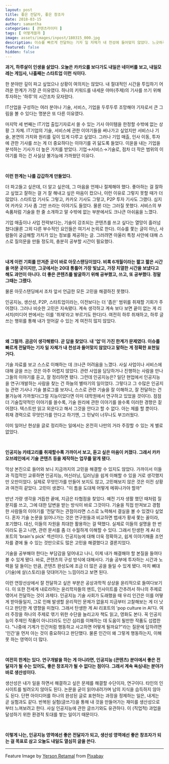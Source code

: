 ```yaml
---
layout: post
title: 좋은 전달자, 좋은 창조자
date: 2018-03-15
author: samantha
categories: [ 콘텐츠라이터 ]
tags: [ 어떻게쓸까 ]
image: assets/images/inpost/180315_000.jpg
description: 이슈를 빠르게 전달하는 기자 일 자체가 내 천성에 들어맞지 않았다. 느긋하게 글쓸 환경에서 좀 더 본질에 집중하고 싶었다. 하지만 막상 '기술'을 연구개발하는 본진으로 들어와보니, 연구자와 직접 교류한다고 해서 기술을 온전히 이해할 수 없었다. 그렇기에 철저하게 '좋은 전달자'가 되는 길을 선택해야만 했다. 대신, '생산적글쓰기'로 좋은 창작자가 되는 걸 목표로 삼았다.
featured: false
hidden: false
---
```

**과거, 하루살이 인생을 살았다. 오늘은 카카오를 보다가도 내일은 네이버를 보고, 내일모레는 게임사, 나흘째는 스타트업 이런 식이다.**

한 분야만 깊이 파고 싶었으나 상황이 여의치는 않았다. 내 절대적인 시간을 투입하기 어려운 한계가 가장 큰 이유였다. 하나의 키워드를 내세운 야마(주제)의 기사를 쓰기 위해 투자하는 '하루'의 시간조차 모자랐다.

IT산업을 구성하는 여러 분야나 기술, 서비스, 기업을 두루두루 조망해야 기자로서 큰 그림을 볼 수 있다는 명분은 또 다른 이유였다.

마지막 세 번째는 IT기업 출입기자로서 쓸 수 있는 기사 아이템을 한정할 수밖에 없는 상황 그 자체. IT기업의 기술, 서비스에 관한 이야기들을 써나가고 싶었지만 서비스나 기술, 본연의 가치와 원리를 깊이 있게 다루고 싶었다. 그러나 기업 매출, 인사 이동, 투자에 관한 기사를 쓰는 게 더 중요하다는 이야기를 귀 닳도록 들었다. 이윤을 내는 기업을 분석하는 기사가 더 높은 가치를 받았다. 기업→서비스→기술로, 점차 더 작은 범위의 이야기를 하는 건 사실상 불가능에 가까웠던 이유다.

<br/>

**이런 한계는 나를 갑갑하게 만들었다.**

더 파고들고 싶은데, 더 알고 싶은데, 그 마음을 언제나 절제해야 했다. 좋아하는 걸 잘하고 싶었고 잘하는 걸 거 잘 해내고 싶은 마음이 컸으나, 이런 이유로 그렇지 못할 때가 더 많았다. 스타트업 기사도 그렇고, 카카오 기사도 그렇고, P2P 투자 기사도 그랬다. 심지어 카카오 기사 좀 그만 쓰라는 이야기도 들었다. 물론 더는 그러질 못했다. 서비스의 부속품처럼 기술을 한 줄 소개하고 말 수밖에 없는 부분에서도 크나큰 아쉬움을 느꼈다.

기업 매출이나 사업 전략보다는, 기술이 강조되는 콘텐츠를 쓰고 싶다는 열망이 흘러넘쳤다(물론 그외 다른 부수적인 요인들은 여기서 논외로 한다). 이슈를 쫓는 글이 아닌, 사람들이 궁금해할 가치가 있는 정보를 제공하는 글. 그러려면 아울러 특정 사안에 대해 스스로 질의문을 만들 정도의, 충분히 공부할 시간이 필요했다.

<br/>

**내게 이런 기회를 안겨준 곳이 바로 아웃스탠딩이었다. 비록 6개월이라는 짧고 짧은 시간을 머문 곳이지만, 그곳에서는 20대 통틀어 가장 빛났고, 가장 치열한 시간을 보냈다고 해도 과언이 아니다. 더 좋은 콘텐츠를 발굴하기 위해 공부했고, 쓰고, 또 공부했다. 정말 그때는 그랬다.**

물론 아웃스탠딩에서 조차 앞서 언급한 모든 고민을 해결하진 못했다.

인공지능, 생산성, P2P, 스타트업이라는, 이전보다는 더 '좁은' 범위를 취재할 기회가 주어졌다. 그러나 비슷한 고민은 지속됐다. 계속 생각하고 계속 보다 보면 끝이 없는 게 리서치(미디어 판에서는 이를 '취재’라고 부르기도 한다)다. 여전히 하루 취재하고, 하루 글 쓰는 행위를 통해 내가 얻어갈 수 있는 게 여전히 많지 않았다.

<br/>

**왜 그럴까. 곰곰이 생각해봤다. 곧 답을 찾았다. 내 '업'이 가진 한계가 문제였다. 이슈를 빠르게 전달하는 기자 일 자체가 내 천성과 들어맞지 않았다고 말하는 게 정확한 표현일 거다.**

기술 자료를 보고 스스로 이해하는 데 크나큰 어려움을 느꼈다. 사실 사업이나 서비스에 대해 글을 쓰는 것은 아주 어렵지 않았다. 관련 사업을 담당하거나 진행하는 사람을 만나 그들의 이야기를 듣고, 잘 정리하면 됐다. 그런데 인공지능은? 일단 현업에서 인공지능을 연구/개발하는 사람을 찾는 건 하늘의 별따기의 일이었다. 그렇다고 그 수많은 인공지능 관련 기사나 기술 블로그를 보자니, 스스로 관련 기술을 잘 이해하고, 잘 전달하는 건 불가능에 가까웠다(그럴 지능이었다면 이미 대학원에서 연구하고 있었을 것이다). 점점 더 기술집약적인 이야기를 쓸수록, 기술 원리에 관한 이야기를 쓸수록 이러한 경향은 짙어졌다. 텍스트만 읽고 외운다고 해서 그것을 안다고 할 수 없다. 아는 체를 할 뿐이다. 취재 경력으로 무엇인가를 안다고 하기엔, 그 민낯이 너무나도 부끄러웠다.

이미 일어난 현상을 글로 정리하는 일에서는 온전히 나만의 거라 주장할 수 있는 게 별로 없었다.

<br/>

**인공지능 카테고리를 취재할수록 가까이서 보고, 듣고 싶은 마음이 커졌다. 그래서 카카오브레인에서 기술 콘텐츠 등을 제작하는 업무를 맡게 됐다.**

막상 본진으로 들어와 보니 지금까지의 고민을 해결할 수 있지도 않았다. 가까이서 이들과 직접적인 교류하면 인공지능, 머신러닝, 딥러닝을 쉽게 이해할 수 있을 거로 생각했지만 오만이었다. 실제로 무엇인가를 만들어 보지도 않고, 고민해보지 않은 것은 이전 상황과 여전히 같았다. 고민이 생겼다. "이 틈을 도대체 어떻게 메꿔나가야 할까"

반년 가량 생각을 거듭한 끝에, 지금은 타협점을 찾았다. 예전 기자 생활 했던 때처럼 질문지를 쓰고, 그에 대한 답변을 받는 방식이 바로 그것이다. 기술을 직접 만져보고 경험한 사람들의 이야기를 '전달’하는 관점이라면 스스로 노력해서 결실을 볼 수 있겠다 싶었다. 혼자 기술 논문을 읽어나가는 것은 연구원들과 비교하면 뱁새가 황새 쫓는 꼴이라, 포기했다. 대신, 이들의 자원을 최대한 활용하는 걸 택했다. 실제로 이들의 설명을 한 번이라도 듣고 나면, 관련 문서를 좀 더 수월하게 이해할 수 있다. 그래서 탄생한 게 AI 리포트의 'brain's pick' 섹션이다. 인공지능에 대해 더욱 정확하고, 쉽게 이야기해줄 조언자를 곁에 둘 수 있는 것만으로도 많은 고민을 해결했다고 결론지었다.

기술을 공부해야 한다는 부담감을 덜어내고 나니, 이제 내가 해결해야 할 본질을 들여다볼 수 있게 됐다. 바로, 콘텐츠의 구성 방식에 대해서다. 기술 공부에 투자하는 시간과 노력을 덜 들이는 만큼, 콘텐츠 완성도에 조금 더 많은 공을 들일 수 있게 됐다. 마치 뼈대(기술)에 살(스토리)을 덧대어가는 느낌이라고 보면 된다.

이런 연장선상에서 잘 전달하고 싶은 부분은 공상과학적 상상을 윤리적으로 들여다보기다. 이 또한 전세계 내로라하는 윤리학자들의 멘트, 인사이트를 간추려서 하나의 주제로 엮어서 전달하는 것이 과제다. 인공지능 기술 사회가 도래했을 때 우리 인간은 이를 어떻게 받아들일지, 그로 인해 발생할 윤리적인 문제가 없을지 지금부터 고찰해보는 게 더 낫다고 판단한 게 영향을 미쳤다. 그래서 탄생한 게 AI 리포트의 'pop culture in AI’다. 여러 주장을 하나의 주제로 엮기 위한 수단을 늘리고자 책도 읽고, 영화도 본다. 꼭 인공지능이 주제인 작품이 아니더라도 인간 심리를 이해하는 데 도움이 될만한 작품도 섭렵한다. "나중에 기계가 인간처럼 행동하고 사고하면 어떻게 될까요?"라는 질문에 답하려면 '인간’을 먼저 아는 것이 중요하다고 판단했다. 물론 인간이 왜 그렇게 행동하는지, 이해 못 하는 영역이 더 많다.

<br/>

**여전히 한계는 있다. 연구개발을 하는 게 아니라면, 인공지능 (콘텐츠) 분야에서 좋은 전달자가 될 수는 있어도, 좋은 창조자가 될 수 없다는 점이다. 그래서 계속 욕심내는 분야가 바로 생산성이다.**

생산성은 내가 일을 하면서 해결하고 싶은 문제를 해결할 수단이자, 연구이다. 타인의 인사이트를 빌려오지 않아도 된다. 논문을 굳이 읽어내려가며 남의 지식을 습득하지 않아도 된다. 단편 아이디어를 하나의 완성된 글로 표현하는 과정을 정제하는 일은, 내게는 곧 실험과도 같다. 반복된 실험(글쓰기)을 통해 내 것을 만들어가는 재미를 생산성으로부터 느껴보려고 한다. 사실 인공지능에 관한 글쓰기와도 유관하다. 이 (직업적) 과업을 달성하기 위한 환경적 토대를 쌓는 일이기 때문이다.

<br/>

**이렇게 나는, 인공지능 영역에선 좋은 전달자가 되고, 생산성 영역에선 좋은 창조자가 되는 걸 목표로 삼고 오늘도 내일도 열심히 글을 쓴다.**

---
Feature Image by [Yerson Retamal](https://pixabay.com/users/voltamax-60363/?utm_source=link-attribution&utm_medium=referral&utm_campaign=image&utm_content=1421099) from [Pixabay](https://pixabay.com/?utm_source=link-attribution&utm_medium=referral&utm_campaign=image&utm_content=1421099)
